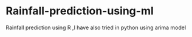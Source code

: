 # Rainfall-prediction-using-ml
Rainfall prediction using R ,I have also tried in python using arima model
